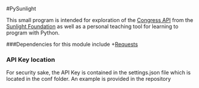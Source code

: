 #PySunlight

This small program is intended for exploration of the [Congress API](http://sunlightlabs.github.io/congress/) from the [Sunlight Foundation](http://sunlightfoundation.com) as well as a personal teaching tool for learning to program with Python.


###Dependencies for this module include
+[Requests](http://docs.python-requests.org/en/latest/)

### API Key location
For security sake,  the API Key is contained in the settings.json file which is located in the conf folder. An example is provided in the repository
